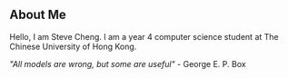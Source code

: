 ## About Me
Hello, I am Steve Cheng. 
I am a year 4 computer science student at The Chinese University of Hong Kong.

*"All models are wrong, but some are useful"* - George E. P. Box



